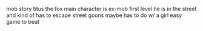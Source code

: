 mob story
titus the fox
main character is ex-mob
first level he is in the street and kind of has to escape street goons
maybe has to do w/ a girl
easy game to beat
